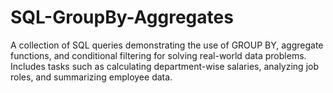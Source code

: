 # SQL-GroupBy-Aggregates
A collection of SQL queries demonstrating the use of GROUP BY, aggregate functions, and conditional filtering for solving real-world data problems. Includes tasks such as calculating department-wise salaries, analyzing job roles, and summarizing employee data.
